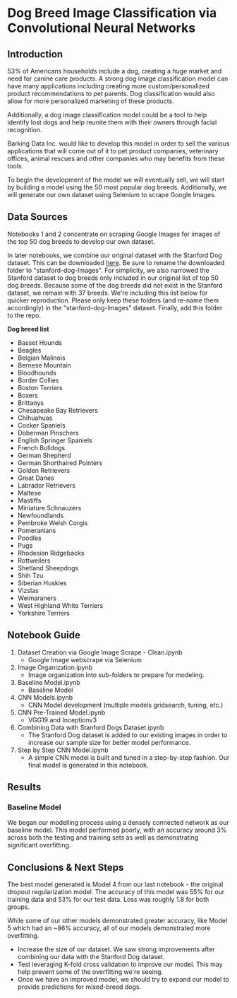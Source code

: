 # Dog Breed Image Classification via Convolutional Neural Networks

## Introduction

53% of Americans households include a dog, creating a huge market and need for canine care products. A strong dog image classification model can have many applications including creating more custom/personalized product recommendations to pet parents. Dog classification would also allow for more personalized marketing of these products. 

Additionally, a dog image classification model could be a tool to help identify lost dogs and help reunite them with their owners through facial recognition.

Barking Data Inc. would like to develop this model in order to sell the various applications that will come out of it to pet product companies, veterinary offices, animal rescues and other companies who may benefits from these tools.

To begin the development of the model we will eventually sell, we will start by building a model using the 50 most popular dog breeds. Additionally, we will generate our own dataset using Selenium to scrape Google Images.

## Data Sources

Notebooks 1 and 2 concentrate on scraping Google Images for images of the top 50 dog breeds to develop our own dataset. 

In later notebooks, we combine our original dataset with the Stanford Dog dataset. This can be downloaded [here](https://render.githubusercontent.com/http://vision.stanford.edu/aditya86/ImageNetDogs/). Be sure to rename the downloaded folder to "stanford-dog-Images". For simplicity, we also narrowed the Stanford dataset to dog breeds only included in our original list of top 50 dog breeds. Because some of the dog breeds did not exist in the Stanford dataset, we remain with 37 breeds. We're including this list below for quicker reproduction. Please only keep these folders (and re-name them accordingly) in the "stanford-dog-Images" dataset. Finally, add this folder to the repo.

**Dog breed list**

* Basset Hounds
* Beagles
* Belgian Malinois
* Bernese Mountain
* Bloodhounds
* Border Collies
* Boston Terriers
* Boxers
* Brittanys
* Chesapeake Bay Retrievers
* Chihuahuas
* Cocker Spaniels
* Doberman Pinschers
* English Springer Spaniels
* French Bulldogs
* German Shepherd
* German Shorthaired Pointers
* Golden Retrievers
* Great Danes
* Labrador Retrievers
* Maltese
* Mastiffs
* Miniature Schnauzers
* Newfoundlands
* Pembroke Welsh Corgis
* Pomeranians
* Poodles
* Pugs
* Rhodesian Ridgebacks
* Rottweilers
* Shetland Sheepdogs
* Shih Tzu
* Siberian Huskies
* Vizslas
* Weimaraners
* West Highland White Terriers
* Yorkshire Terriers

## Notebook Guide

1. Dataset Creation via Google Image Scrape  - Clean.ipynb
    * Google Image webscrape via Selenium
2. Image Organization.ipynb
    * Image organization into sub-folders to prepare for modeling. 
3. Baseline Model.ipynb
    * Baseline Model
4. CNN Models.ipynb
    * CNN Model development (multiple models gridsearch, tuning, etc.)
5. CNN Pre-Trained Model.ipynb
    * VGG19 and Inceptionv3
6. Combining Data with Stanford Dogs Dataset.ipynb
    * The Stanford Dog dataset is added to our existing images in order to increase our sample size for better model performance. 
7. Step by Step CNN Model.ipynb
    * A simple CNN model is built and tuned in a step-by-step fashion. Our final model is generated in this notebook.

## Results

### Baseline Model

We began our modelling process using a densely connected network as our baseline model. This model performed poorly, with an accuracy around 3% across both the testing and training sets as well as demonstrating significant overfitting. 





## Conclusions & Next Steps

The best model generated is Model 4 from our last notebook - the original dropout regularization model. The accuracy of this model was 55% for our training data and 53% for our test data. Loss was roughly 1.8 for both groups. 

While some of our other models demonstrated greater accuracy, like Model 5 which had an ~86% accuracy, all of our models demonstrated more overfitting.

* Increase the size of our dataset. We saw strong improvements after combining our data with the Stanford Dog dataset.
* Test leveraging K-fold cross validation to improve our model. This may help prevent some of the overfitting we're seeing.
* Once we have an improved model, we should try to expand our model to provide predictions for mixed-breed dogs. 
